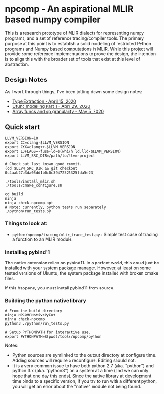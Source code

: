 # npcomp - An aspirational MLIR based numpy compiler

This is a research prototype of MLIR dialects for representing
numpy programs, and a set of reference tracing/compiler tools.
The primary purpose at this point is to establish a solid modeling
of restricted Python programs and Numpy based computations in MLIR.
While this project will provide some reference implementations to prove
the design, the intention is to align this with the broader set of
tools that exist at this level of abstraction.

## Design Notes

As I work through things, I've been jotting down some design notes:

* [Type Extraction - April 15, 2020](https://gist.github.com/stellaraccident/ec1ab0f633cfca0a05866fd77705b4e4)
* [Ufunc modeling Part 1 - April 29, 2020](https://gist.github.com/stellaraccident/4fcd2a24a66b6588f92b22b2b8ab974f)
* [Array funcs and op granularity - May 5, 2020](https://gist.github.com/stellaraccident/2c11652cfdee1457921bc7c98807b462)

## Quick start

```
LLVM_VERSION=10
export CC=clang-$LLVM_VERSION
export CXX=clang++-$LLVM_VERSION
export LDFLAGS=-fuse-ld=$(which ld.lld-$LLVM_VERSION)
export LLVM_SRC_DIR=/path/to/llvm-project

# Check out last known good commit.
(cd $LLVM_SRC_DIR && git checkout 0c4aab27b3da05dd1b0c0c39472525325fda5e23)

./tools/install_mlir.sh
./tools/cmake_configure.sh

cd build
ninja
ninja check-npcomp-opt
# Note: currently, python tests run separately
./python/run_tests.py
```

### Things to look at:

* `python/npcomp/tracing/mlir_trace_test.py` : Simple test case of tracing a function to an MLIR module.

### Installing pybind11

The native extension relies on pybind11. In a perfect world, this could just
be installed with your system package manager. However, at least on
some tested versions of Ubuntu, the system package installed with broken cmake 
files.

If this happens, you must install pybind11 from source.

### Building the python native library

```shell
# From the build directory
ninja NPCOMPNativePyExt
ninja check-npcomp
python3 ./python/run_tests.py

# Setup PYTHONPATH for interactive use.
export PYTHONPATH=$(pwd)/tools/npcomp/python
```

Notes:

* Python sources are symlinked to the output directory at configure time.
  Adding sources will require a reconfigure. Editing should not.
* It is a very common issue to have both python 2.7 (aka. "python") and python
  3.x (aka. "python3") on a system at a time (and we can only hope that one 
  day this ends). Since the native library at development time binds to a
  specific version, if you try to run with a different python, you will get
  an error about the "native" module not being found.

